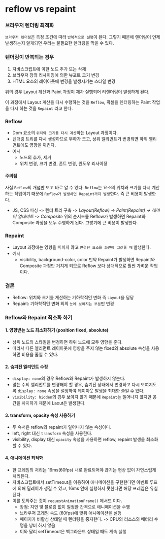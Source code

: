 # reflow vs repaint

### 브라우저 렌더링 최적화

`브라우저 렌더링`은 측정 조건에 따라 `반복적으로 실행`이 된다.
그렇기 때문에 렌더링이 언제 발생하는지 알게되면 우리는 불필요한 렌더링을 막을 수 있다.

### 렌더링이 반복되는 경우

1. 자바스크립트에 이한 노드 추가 또는 삭제
2. 브라우저 창의 리사이징에 의한 뷰포트 크기 변경
3. HTML 요소의 레이아웃에 변경을 발생시키는 스타일 변경

위의 경우 Layout 계산과 Paint 과정이 재차 실행되어 리렌더링이 발생하게 된다.

이 과정에서 Layout 계산을 다시 수행하는 것을 `Reflow`, 픽셀을 렌더링하는 Paint 작업을 다시 하는 것을 `Repaint` 라고 한다.

### Reflow

- Dom 요소의 `위치와 크기를 다시 계산`하는 Layout 과정이다.
- 렌더링 트리를 다시 생성하므로 부하가 크고, 상위 엘리먼트가 변경되면 하위 엘리먼트에도 영향을 끼킨다.
- 예시
  - 노드의 추가, 제거
  - 위치 변경, 크기 변경, 폰트 변경, 윈도우 리사이징

#### 주의점

사실 `Reflow`의 개념만 보고 바로 알 수 있다. `Reflow`는 요소의 위치와 크기를 다시 계산하는 작업이기 때문에 `Reflow가 발생하면 Repaint까지 발생`한다. 즉 큰 비용이 발생한다.

- JS, CSS 파싱 -> 렌더 트리 구축 -> _Layout(Reflow) -> Paint(Repaint) -> 레이어 업데이트 -> Composite_
  위의 순서초롬 Reflow가 발생하면 Repaint와 Composite 과정을 모두 수행하게 된다.
  그렇기에 큰 비용이 발생한다.

### Repaint

- Layout 과정에는 영향을 미치지 않고 `변경된 요소를 화면에 그려줄 때` 발생한다.
- 예시
  - visibility, background-color, color
    만약 Repaint가 발생하면 Repaint와 Composite 과정만 거치게 되므로 Reflow 보다 상대적으로 훨씬 가벼운 작업이다.

### 결론

- Reflow: 위치와 크기를 계산하는 기하학적인 변화 즉 `Layout`을 담당
- Repaint: 기하학적인 변화 외의 `눈에 보여지는 부분`만 변경

### Reflow와 Repaint 최소화 하기

#### 1. 영향받는 노드 최소화하기 (position fixed, absolute)

- 상위 노드의 스타일을 변경하면 하위 노드에 모두 영향을 준다.
- 따라서 다른 엘리먼트 레이아웃에 영향을 주지 않는 fixed와 absolute 속성을 사용하면 비용을 줄일 수 있다.

#### 2. 숨겨진 엘리먼트 수정

- `display: none`의 경우 Reflow와 Repaint가 발생하지 않는다.
- 많는 수의 엘리먼트를 변경해야 할 경우, 숨겨진 상태에서 변경하고 다시 보여지도록 `display: none` 속성을 설정하여 레이아웃 발생을 최대한 줄일 수 있다.
- `visibility: hidden`의 경우 보이지 않기 때문에 `Repaint`는 일어나지 않지만 공간을 차지하기 때문에 Laout은 발생한다.

#### 3. transform, opacity 속성 사용하기

- 두 속서은 reflow와 repaint가 일어나지 않는 속성이다.
- left, right 대신 `transform` 속성을 사용한다.
- visibility, display 대신 `opacity` 속성을 사용하면 reflow, repaint 발생을 최소화 할 수 있다.

#### 4. 애니메이션 최적화

- 한 프레임의 처리는 16ms(60fps) 내로 완료되어야 끊기는 현상 없이 자연스럽게 처리된다.
- 자바스크립트에서 setTimeout을 이용하여 애니메이션을 구현한다면 이벤트 루프에 의해 딜레이가 생길 수 있고, 16ms 안에 실행하지 못한다면 해당 프레임은 유실된다.
- 이를 도와주는 것이 `requestAnimationFrame()` 메서드 이다.
  - 장점: 지연 및 블로킹 없이 일정한 간격으로 애니메이션을 수행
  - 브라우저 프레임 속도 (60fps)에 맞춰 애니메이션을 실행
  - 페이지가 비활성 상태일 때 렌더링을 중지한다. -> CPU의 리소스와 배터리 수명을 낭비 하지 않음
  - 이와 달리 setTimeout은 백그라운드 상태일 때도 계속 실행
